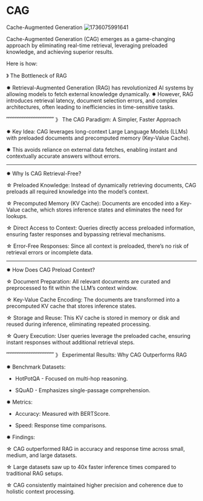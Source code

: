 # CAG
Cache-Augmented Generation
![1736075991641](https://github.com/user-attachments/assets/8b0628b7-4734-4eca-ae5f-ab5c2e73cfe6)


Cache-Augmented Generation (CAG) emerges as a game-changing approach by eliminating real-time retrieval, leveraging preloaded knowledge, and achieving superior results.

Here is how:

》 The Bottleneck of RAG

✸ Retrieval-Augmented Generation (RAG) has revolutionized AI systems by allowing models to fetch external knowledge dynamically. ✸ However, RAG introduces retrieval latency, document selection errors, and complex architectures, often leading to inefficiencies in time-sensitive tasks.

﹌﹌﹌﹌﹌﹌﹌﹌﹌
》 The CAG Paradigm: A Simpler, Faster Approach

✸ Key Idea: CAG leverages long-context Large Language Models (LLMs) with preloaded documents and precomputed memory (Key-Value Cache). 

✸ This avoids reliance on external data fetches, enabling instant and contextually accurate answers without errors.

---------
✸ Why Is CAG Retrieval-Free?

☆ Preloaded Knowledge: Instead of dynamically retrieving documents, CAG preloads all required knowledge into the model’s context.

☆ Precomputed Memory (KV Cache): Documents are encoded into a Key-Value cache, which stores inference states and eliminates the need for lookups.

☆ Direct Access to Context: Queries directly access preloaded information, ensuring faster responses and bypassing retrieval mechanisms.

☆ Error-Free Responses: Since all context is preloaded, there’s no risk of retrieval errors or incomplete data.

----------
✸ How Does CAG Preload Context?

☆ Document Preparation: All relevant documents are curated and preprocessed to fit within the LLM’s context window.

☆ Key-Value Cache Encoding: The documents are transformed into a precomputed KV cache that stores inference states.

☆ Storage and Reuse: This KV cache is stored in memory or disk and reused during inference, eliminating repeated processing.

☆ Query Execution: User queries leverage the preloaded cache, ensuring instant responses without additional retrieval steps.

﹌﹌﹌﹌﹌﹌﹌﹌﹌
》 Experimental Results: Why CAG Outperforms RAG

✸ Benchmark Datasets:

- HotPotQA - Focused on multi-hop reasoning.

- SQuAD - Emphasizes single-passage comprehension.

✸ Metrics:

- Accuracy: Measured with BERTScore.

- Speed: Response time comparisons.

✸ Findings:

☆ CAG outperformed RAG in accuracy and response time across small, medium, and large datasets.

☆ Large datasets saw up to 40x faster inference times compared to traditional RAG setups.

☆ CAG consistently maintained higher precision and coherence due to holistic context processing.

